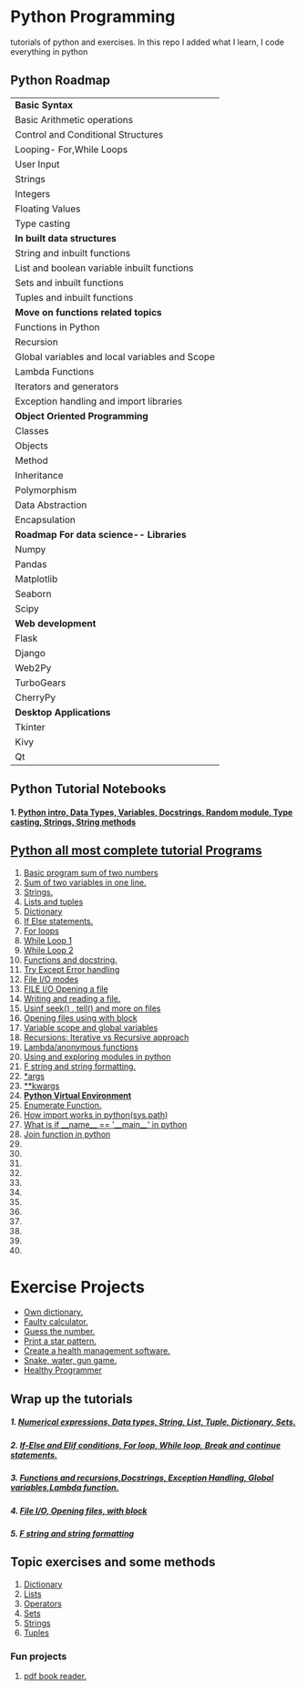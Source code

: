 # Python Programming
tutorials of python and exercises. In this repo I added what I learn, I code everything in python
<br>
## Python Roadmap
<table><tr><td><b>Basic Syntax</b></td></tr>
<tr><td>Basic Arithmetic operations</td></tr>
<tr><td>Control and Conditional Structures</td></tr>
<tr><td>Looping- For,While Loops</td></tr>
<tr><td>User Input</td></tr>
<tr><td>Strings</td></tr>
<tr><td>Integers</td></tr>
<tr><td>Floating Values</td></tr>
<tr><td>Type casting</td></tr>
<tr><td><b>In built data structures</b></td></tr>
<tr><td>String and inbuilt functions</td></tr>
<tr><td>List and boolean variable inbuilt functions</td></tr>
<tr><td>Sets and inbuilt functions</td></tr>
<tr><td>Tuples and inbuilt functions</td></tr>
<tr><td><b>Move on functions related topics</b></td></tr>
<tr><td>Functions in Python</td></tr>
<tr><td>Recursion</td></tr>
<tr><td>Global variables and local variables and Scope</td></tr>
<tr><td>Lambda Functions</td></tr>
<tr><td>Iterators and generators</td></tr>
<tr><td>Exception handling and import libraries</td></tr>
<tr><td><b>Object Oriented Programming</b></td></tr>
<tr><td>Classes</td></tr>
<tr><td>Objects</td></tr>
<tr><td>Method</td></tr>
<tr><td>Inheritance</td></tr>
<tr><td>Polymorphism</td></tr>
<tr><td>Data Abstraction</td></tr>
<tr><td>Encapsulation</td></tr>
<tr><td><b>Roadmap For data science-- Libraries</b></td></tr>
<tr><td>Numpy</td></tr>
<tr><td>Pandas</td></tr>
<tr><td>Matplotlib</td></tr>
<tr><td>Seaborn</td></tr>
<tr><td>Scipy</td></tr>
<tr><td><b>Web development</b></td></tr>
<tr><td>Flask</td></tr>
<tr><td>Django</td></tr>
<tr><td>Web2Py</td></tr>
<tr><td>TurboGears</td></tr>
<tr><td>CherryPy</td></tr>
<tr><td><b>Desktop Applications</b></td></tr>
<tr><td>Tkinter</td></tr>
<tr><td>Kivy</td></tr>
<tr><td>Qt</td></tr></table>

## Python Tutorial Notebooks
#### 1. <a href="notebooks/Python_tutorials/python_tutorial1.ipynb">Python intro, Data Types, Variables, Docstrings, Random module, Type casting, Strings, String methods</a>
## <a href="py_tuts">Python all most complete tutorial Programs</a>
<ol>
<li><a href="py_tuts/tut1.py">Basic program sum of two numbers</a></li>
<li><a href="py_tuts/tut2.py">Sum of two variables in one line.</a></li>
<li><a href="py_tuts/tut8_strings.py">Strings.</a></li>
<li><a href="py_tuts/">Lists and tuples</a></li>
<li><a href="py_tuts/tut10_dictionary.py">Dictionary</a></li>
<li><a href="py_tuts/tut13_if_else.py">If Else statements.</a></li>
<li><a href="py_tuts/tut16_for_loop.py">For loops</a></li>
<li><a href="py_tuts/tut17_while_loop.py">While Loop 1</a></li>
<li><a href="py_tuts/tut17_while_loop01.py">While Loop 2</a></li>
<li><a href="py_tuts/tut23_function.py">Functions and docstring.</a></li>
<li><a href="py_tuts/tut24_try_except.py">Try Except Error handling</a></li>
<li><a href="py_tuts/file_IO_modes.py">File I/O modes</a></li>
<li><a href="py_tuts/file_IO_tut1.py">FILE I/O Opening a file</a></li>
<li><a href="py_tuts/file_write.py">Writing and reading a file.</a></li>
<li><a href="py_tuts/more_files.py">Usinf seek() , tell() and more on files</a></li>
<li><a href="py_tuts/tut31_withblock.py">Opening files using with block</a></li>
<li><a href="py_tuts/tut33_global_variables.py">Variable scope and global variables</a></li>
<li><a href="py_tuts/tut34_recursion.py">Recursions: Iterative vs Recursive approach</a></li>
<li><a href="py_tuts/tut36_lambda.py">Lambda/anonymous functions</a></li>
<li><a href="py_tuts/tut38_modules.py">Using and exploring modules in python</a></li>
<li><a href="py_tuts/tut39_fstrings.py">F string and string formatting.</a></li>
<li><a href="py_tuts/tut41_args.py">*args</a></li>
<li><a href="py_tuts/tut41_kwargs.py">**kwargs</a></li>
<li><a href="py_tuts/virtual_env"><b>Python Virtual Environment</b></a></li>
<li><a href="py_tuts/tut44_enum.py">Enumerate Function.</a></li>
<li><a href="py_tuts/tut45_import_work.py">How import works in python(sys.path)</a></li>
<li><a href="py_tuts/tut46_main_.py">What is if __name__ == '__main__' in python</a></li>
<li><a href="py_tuts/tut47_join.py">Join function in python</a></li>
<li><a href="py_tuts/"></a></li>
<li><a href="py_tuts/"></a></li>
<li><a href="py_tuts/"></a></li>
<li><a href="py_tuts/"></a></li>
<li><a href="py_tuts/"></a></li>
<li><a href="py_tuts/"></a></li>
<li><a href="py_tuts/"></a></li>
<li><a href="py_tuts/"></a></li>
<li><a href="py_tuts/"></a></li>
<li><a href="py_tuts/"></a></li>
<li><a href="py_tuts/"></a></li>
<li><a href="py_tuts/"></a></li>
</ol>


# Exercise Projects
<ul>
<li><a href="Exercise_projects/exercise01.py">Own dictionary.</a></li>
<li><a href="Exercise_projects/exercise02.py">Faulty calculator.</a></li>
<li><a href="Exercise_projects/exercise03.py">Guess the number.</a></li>
<li><a href="Exercise_projects/exercise04.py">Print a star pattern.</a></li>
<li><a href="Exercise_projects/exercise05.py">Create a health management software.</a></li>
<li><a href="Exercise_projects/exercise06.py">Snake, water, gun game.</a></li>
<li><a href="Exercise_projects/exercise07.py">Healthy Programmer</a></li>
</ul>

## Wrap up the tutorials
##### 1. <a href="notebooks/python_revision/py_tutorials_01.ipynb">Numerical expressions, Data types, String, List, Tuple, Dictionary, Sets.</a>
##### 2. <a href="notebooks/python_revision/py_tutorials_02.ipynb">If-Else and Elif conditions, For loop, While loop, Break and continue statements.</a>
##### 3. <a href="notebooks/python_revision/py_tutorials_03.ipynb">Functions and recursions,Docstrings, Exception Handling, Global variables,Lambda function.</a>
##### 4. <a href="notebooks/python_revision/py_tutorials_04.ipynb">File I/O, Opening files, with block</a>
##### 5. <a href="notebooks/python_revision/py_tutorials_05.ipynb">F string and string formatting</a>


## Topic exercises and some methods
<ol>
<li><a href="topic_exercises/dictionary">Dictionary</a></li>
<li><a href="topic_exercises/lists">Lists</a></li>
<li><a href="topic_exercises/operators">Operators</a></li>
<li><a href="topic_exercises/sets">Sets</a></li>
<li><a href="topic_exercises/stringmethods1">Strings</a></li>
<li><a href="topic_exercises/tuples">Tuples</a></li>
</ol>

### Fun projects
<ol>
<li><a href="fun_project01">pdf book reader.</a></li>
</ol>
